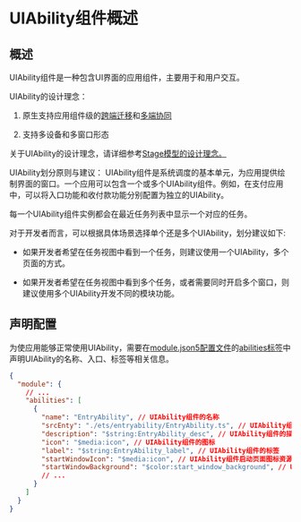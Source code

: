 # UIAbility组件概述


## 概述

UIAbility组件是一种包含UI界面的应用组件，主要用于和用户交互。

UIAbility的设计理念：

1. 原生支持应用组件级的[跨端迁移](hop-cross-device-migration.md)和[多端协同](hop-multi-device-collaboration.md)

2. 支持多设备和多窗口形态

关于UIAbility的设计理念，请详细参考[Stage模型的设计理念。](application-model-description.md)

UIAbility划分原则与建议：
UIAbility组件是系统调度的基本单元，为应用提供绘制界面的窗口。一个应用可以包含一个或多个UIAbility组件。例如，在支付应用中，可以将入口功能和收付款功能分别配置为独立的UIAbility。

每一个UIAbility组件实例都会在最近任务列表中显示一个对应的任务。

对于开发者而言，可以根据具体场景选择单个还是多个UIAbility，划分建议如下:

- 如果开发者希望在任务视图中看到一个任务，则建议使用一个UIAbility，多个页面的方式。

- 如果开发者希望在任务视图中看到多个任务，或者需要同时开启多个窗口，则建议使用多个UIAbility开发不同的模块功能。

## 声明配置

为使应用能够正常使用UIAbility，需要在[module.json5配置文件](../quick-start/module-configuration-file.md)的[abilities标签](../quick-start/module-configuration-file.md#abilities标签)中声明UIAbility的名称、入口、标签等相关信息。


```json
{
  "module": {
    // ...
    "abilities": [
      {
        "name": "EntryAbility", // UIAbility组件的名称
        "srcEnty": "./ets/entryability/EntryAbility.ts", // UIAbility组件的代码路径
        "description": "$string:EntryAbility_desc", // UIAbility组件的描述信息
        "icon": "$media:icon", // UIAbility组件的图标
        "label": "$string:EntryAbility_label", // UIAbility组件的标签
        "startWindowIcon": "$media:icon", // UIAbility组件启动页面图标资源文件的索引
        "startWindowBackground": "$color:start_window_background", // UIAbility组件启动页面背景颜色资源文件的索引
        // ...
      }
    ]
  }
}
```
